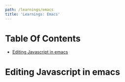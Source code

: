 ```yaml
---
path: /learnings/emacs
title: 'Learnings: Emacs'
---
```

# Table Of Contents

<!-- toc -->

- [Editing Javascript in emacs](#editing-javascript-in-emacs)

<!-- tocstop -->

# Editing Javascript in emacs
